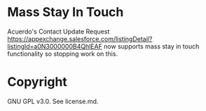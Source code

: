 # Mass Stay In Touch

Acuerdo's Contact Update Request https://appexchange.salesforce.com/listingDetail?listingId=a0N3000000B4QhlEAF now supports mass stay in touch functionality so stopping work on this.

# Copyright

GNU GPL v3.0. See license.md.